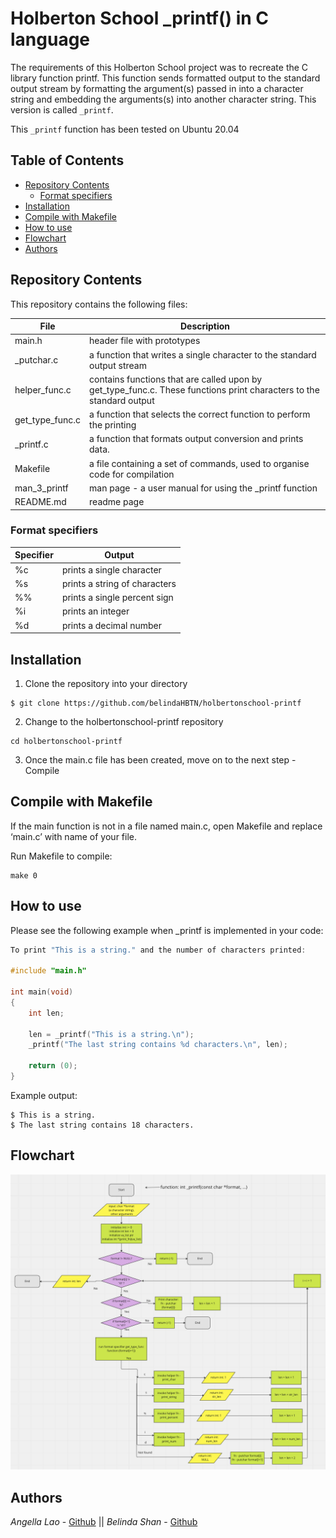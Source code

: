 # Holberton School _printf() in C language

The requirements of this Holberton School project was to recreate the C library function printf. This function sends formatted output to the standard output stream by formatting the argument(s) passed in into a character string and embedding the arguments(s) into another character string. This version is called `_printf`.

This `_printf` function has been tested on Ubuntu 20.04



## Table of Contents

* [Repository Contents ](#Repository-Contents)
	* [Format specifiers](#Format-specifiers)
* [Installation](#Installation)
* [Compile with Makefile](#Compile-with-Makefile)
* [How to use](#How-to-use)
* [Flowchart](#Flowchart)
* [Authors](#Authors)



## Repository Contents

This repository contains the following files:

| **File**        | **Description**                                              |
| --------------- | ------------------------------------------------------------ |
| main.h          | header file with prototypes                                  |
| \_putchar.c     | a function that writes a single character to the standard output stream |
| helper_func.c   | contains functions that are called upon by get_type_func.c. These functions print characters to the standard output|
| get_type_func.c | a function that selects the correct function to perform the printing |
| \_printf.c      | a function that formats output conversion and prints data.   |
| Makefile        | a file containing a set of commands, used to organise code for compilation|
| man_3_printf    | man page - a user manual for using the _printf function      |
| README.md       | readme page                                                  |

### Format specifiers

| **Specifier** | **Output**                    |
| ------------- | ----------------------------- |
| %c            | prints a single character     |
| %s            | prints a string of characters |
| %%            | prints a single percent sign  |
| %i            | prints an integer             |
| %d            | prints a decimal number       |



## Installation

1. Clone the repository into your directory

```
$ git clone https://github.com/belindaHBTN/holbertonschool-printf
```
2. Change to the holbertonschool-printf repository

```
cd holbertonschool-printf
```

3. Once the main.c file has been created, move on to the next step - Compile



## Compile with Makefile

If the main function is not in a file named main.c, open Makefile and replace ‘main.c’ with name of your file.

Run Makefile to compile:

```
make 0
```



## How to use

Please see the following example when _printf is implemented in your code:

```c
To print "This is a string." and the number of characters printed:

#include "main.h"

int main(void)
{
	int len;

	len = _printf("This is a string.\n");
	_printf("The last string contains %d characters.\n", len);

	return (0);
}
```
Example output:
```
$ This is a string.
$ The last string contains 18 characters.
```



## Flowchart

![_printf_flowchart](./_printf_flowchart.png)



## Authors

*Angella Lao* - [Github](https://github.com/angellalao) || *Belinda Shan* - [Github](https://github.com/belindaHBTN)



